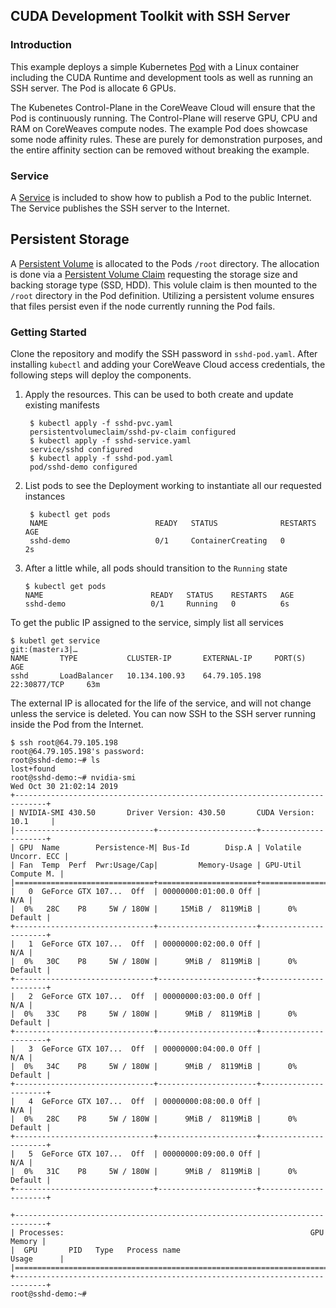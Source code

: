 ## CUDA Development Toolkit with SSH Server
### Introduction
This example deploys a simple Kubernetes [Pod](https://kubernetes.io/docs/concepts/workloads/pods/pod-overview/) with a Linux container including the CUDA Runtime and development tools as well as running an SSH server. The Pod is allocate 6 GPUs.

The Kubenetes Control-Plane in the CoreWeave Cloud will ensure that the Pod is continuously running. The Control-Plane will reserve GPU, CPU and RAM on CoreWeaves compute nodes.
The example Pod does showcase some node affinity rules. These are purely for demonstration purposes, and the entire affinity section can be removed without breaking the example.

### Service
A [Service](https://kubernetes.io/docs/concepts/services-networking/service/) is included to show how to publish a Pod to the public Internet. The Service publishes the SSH server to the Internet.

## Persistent Storage
A [Persistent Volume](https://kubernetes.io/docs/concepts/storage/persistent-volumes/) is allocated to the Pods `/root` directory. The allocation is done via a [Persistent Volume Claim](https://github.com/atlantic-crypto/kubernetes-cloud-examples/blob/master/cuda-ssh/sshd-pvc.yaml) requesting the storage size and backing storage type (SSD, HDD). This volule claim is then mounted to the `/root` directory in the Pod definition. Utilizing a persistent volume ensures that files persist even if the node currently running the Pod fails.

### Getting Started

Clone the repository and modify the SSH password in `sshd-pod.yaml`. After installing `kubectl` and adding your CoreWeave Cloud access credentials, the following steps will deploy the components.

1. Apply the resources. This can be used to both create and update existing manifests
   ```shell
    $ kubectl apply -f sshd-pvc.yaml
    persistentvolumeclaim/sshd-pv-claim configured
    $ kubectl apply -f sshd-service.yaml
    service/sshd configured
    $ kubectl apply -f sshd-pod.yaml
    pod/sshd-demo configured
   ````

2. List pods to see the Deployment working to instantiate all our requested instances
   ```shell
    $ kubectl get pods
    NAME                        READY   STATUS              RESTARTS   AGE
    sshd-demo                   0/1     ContainerCreating   0          2s
    ```
    
3. After a little while, all pods should transition to the `Running` state
   ```shell
   $ kubectl get pods
   NAME                        READY   STATUS    RESTARTS   AGE
   sshd-demo                   0/1     Running   0          6s
   ```
   
To get the public IP assigned to the service, simply list all services

```shell
$ kubetl get service                                                                                                                                                                                                                               git:(master↓3|…
NAME       TYPE           CLUSTER-IP       EXTERNAL-IP     PORT(S)          AGE
sshd       LoadBalancer   10.134.100.93    64.79.105.198   22:30877/TCP     63m
```

The external IP is allocated for the life of the service, and will not change unless the service is deleted. You can now SSH to the SSH server running inside the Pod from the Internet.

```shell
$ ssh root@64.79.105.198
root@64.79.105.198's password:
root@sshd-demo:~# ls
lost+found
root@sshd-demo:~# nvidia-smi
Wed Oct 30 21:02:14 2019
+-----------------------------------------------------------------------------+
| NVIDIA-SMI 430.50       Driver Version: 430.50       CUDA Version: 10.1     |
|-------------------------------+----------------------+----------------------+
| GPU  Name        Persistence-M| Bus-Id        Disp.A | Volatile Uncorr. ECC |
| Fan  Temp  Perf  Pwr:Usage/Cap|         Memory-Usage | GPU-Util  Compute M. |
|===============================+======================+======================|
|   0  GeForce GTX 107...  Off  | 00000000:01:00.0 Off |                  N/A |
|  0%   28C    P8     5W / 180W |     15MiB /  8119MiB |      0%      Default |
+-------------------------------+----------------------+----------------------+
|   1  GeForce GTX 107...  Off  | 00000000:02:00.0 Off |                  N/A |
|  0%   30C    P8     5W / 180W |      9MiB /  8119MiB |      0%      Default |
+-------------------------------+----------------------+----------------------+
|   2  GeForce GTX 107...  Off  | 00000000:03:00.0 Off |                  N/A |
|  0%   33C    P8     5W / 180W |      9MiB /  8119MiB |      0%      Default |
+-------------------------------+----------------------+----------------------+
|   3  GeForce GTX 107...  Off  | 00000000:04:00.0 Off |                  N/A |
|  0%   34C    P8     5W / 180W |      9MiB /  8119MiB |      0%      Default |
+-------------------------------+----------------------+----------------------+
|   4  GeForce GTX 107...  Off  | 00000000:08:00.0 Off |                  N/A |
|  0%   28C    P8     5W / 180W |      9MiB /  8119MiB |      0%      Default |
+-------------------------------+----------------------+----------------------+
|   5  GeForce GTX 107...  Off  | 00000000:09:00.0 Off |                  N/A |
|  0%   31C    P8     5W / 180W |      9MiB /  8119MiB |      0%      Default |
+-------------------------------+----------------------+----------------------+

+-----------------------------------------------------------------------------+
| Processes:                                                       GPU Memory |
|  GPU       PID   Type   Process name                             Usage      |
|=============================================================================|
+-----------------------------------------------------------------------------+
root@sshd-demo:~#
```
